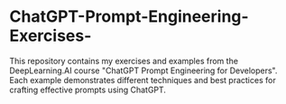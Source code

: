 # ChatGPT-Prompt-Engineering-Exercises-
This repository contains my exercises and examples from the DeepLearning.AI course "ChatGPT Prompt Engineering for Developers". Each example demonstrates different techniques and best practices for crafting effective prompts using ChatGPT.
